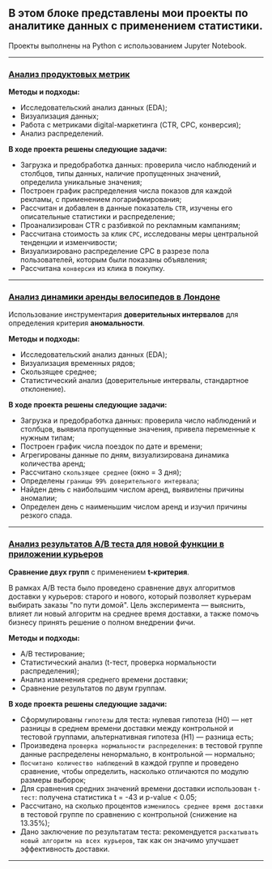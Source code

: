 ## В этом блоке представлены мои проекты по аналитике данных с применением статистики.

Проекты выполнены на Python с использованием Jupyter Notebook. 

<hr>

### [Анализ продуктовых метрик](https://github.com/ElenaAnalyst/projects_using_statistics/blob/main/Analysis_product_metrics.ipynb)

**Методы и подходы:**

- Исследовательский анализ данных (EDA);
- Визуализация данных;
- Работа с метриками digital-маркетинга (CTR, CPC, конверсия);
- Анализ распределений.

**В ходе проекта решены следующие задачи:**

- Загрузка и предобработка данных: проверила число наблюдений и столбцов, типы данных, наличие пропущенных значений, определила уникальные значения;
- Построен график распределения числа показов для каждой рекламы, с применением логарифмирования;
- Рассчитан и добавлен в данные показатель `CTR`, изучены его описательные статистики и распределение;
- Проанализирован CTR с разбивкой по рекламным кампаниям;
- Рассчитана стоимость за клик `CPC`, исследованы меры центральной тенденции и изменчивости;
- Визуализировано распределение CPC в разрезе пола пользователей, которым были показаны объявления;
- Рассчитана `конверсия` из клика в покупку.

<hr>

### [Анализ динамики аренды велосипедов в Лондоне](https://github.com/ElenaAnalyst/projects_using_statistics/blob/main/Analysis_rental_dynamics.ipynb)

Использование инструментария **доверительных интервалов** для определения критерия **аномальности**.

**Методы и подходы:**

- Исследовательский анализ данных (EDA);
- Визуализация временных рядов;
- Скользящее среднее;
- Статистический анализ (доверительные интервалы, стандартное отклонение).

**В ходе проекта решены следующие задачи:**

- Загрузка и предобработка данных: проверила число наблюдений и столбцов, выявила пропущенные значения, привела переменные к нужным типам;
- Построен график числа поездок по дате и времени;
- Агрегированы данные по дням, визуализирована динамика количества аренд;
- Рассчитано `скользящее среднее` (окно = 3 дня);
- Определены `границы 99% доверительного интервала`;
- Найден день с наибольшим числом аренд, выявилены причины аномалии;
- Определен день с наименьшим числом аренд и изучил причины резкого спада.

<hr>

### [Анализ результатов A/B теста для новой функции в приложении курьеров](https://github.com/ElenaAnalyst/projects_using_statistics/blob/main/Analysis_ABtest_results.ipynb)
**Сравнение двух групп** с применением **t-критерия**.

В рамках A/B теста было проведено сравнение двух алгоритмов доставки у курьеров: старого и нового, который позволяет курьерам выбирать заказы "по пути домой". Цель эксперимента — выяснить, влияет ли новый алгоритм на среднее время доставки, а также помочь бизнесу принять решение о полном внедрении фичи.

**Методы и подходы:**

- A/B тестирование;
- Статистический анализ (t-тест, проверка нормальности распределения);
- Анализ изменения среднего времени доставки;
- Сравнение результатов по двум группам.

**В ходе проекта решены следующие задачи:**
- Сформулированы `гипотезы` для теста: нулевая гипотеза (H0) — нет разницы в среднем времени доставки между контрольной и тестовой группами, альтернативная гипотеза (H1) — разница есть;
- Произведена `проверка нормальности распределения`: в тестовой группе данные распределены ненормально, в контрольной — нормально;
- `Посчитано количество наблюдений` в каждой группе и проведено сравнение, чтобы определить, насколько отличаются по модулю размеры выборок;
- Для сравнения средних значений времени доставки использован `t-тест`: получена статистика t = -43 и p-value < 0.05;
- Рассчитано, на сколько процентов `изменилось среднее время доставки` в тестовой группе по сравнению с контрольной (снижение на 13.35%);
- Дано заключение по результатам теста: рекомендуется `раскатывать новый алгоритм на всех курьеров`, так как он значимо улучшает эффективность доставки.

<hr>
